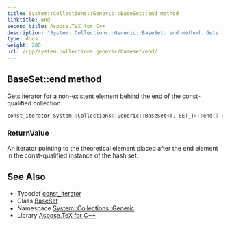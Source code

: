 ```yaml
---
title: System::Collections::Generic::BaseSet::end method
linktitle: end
second_title: Aspose.TeX for C++
description: 'System::Collections::Generic::BaseSet::end method. Gets iterator for a non-existent element behind the end of the const-qualified collection in C++.'
type: docs
weight: 200
url: /cpp/system.collections.generic/baseset/end/
---
```

## BaseSet::end method


Gets iterator for a non-existent element behind the end of the const-qualified collection.

```cpp
const_iterator System::Collections::Generic::BaseSet<T, SET_T>::end() const noexcept
```


### ReturnValue

An iterator pointing to the theoretical element placed after the end element in the const-qualified instance of the hash set.

## See Also

* Typedef [const_iterator](../const_iterator/)
* Class [BaseSet](../)
* Namespace [System::Collections::Generic](../../)
* Library [Aspose.TeX for C++](../../../)
